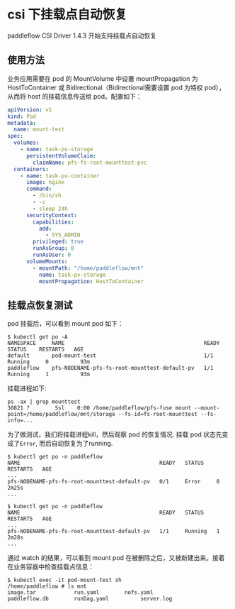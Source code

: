 # csi 下挂载点自动恢复
paddleflow CSI Driver 1.4.3 开始支持挂载点自动恢复
## 使用方法
业务应用需要在 pod 的 MountVolume 中设置 mountPropagation 为 HostToContainer 或 Bidirectional（Bidirectional需要设置 pod 为特权 pod），从而将 host 的挂载信息传送给 pod。配置如下：
```yaml
apiVersion: v1
kind: Pod
metadata:
  name: mount-test
spec:
  volumes:
    - name: task-pv-storage
      persistentVolumeClaim:
        claimName: pfs-fs-root-mounttest-pvc
  containers:
    - name: task-pv-container
      image: nginx
      command:
        - /bin/sh
        - -c
        - sleep 24h
      securityContext:
        capabilities:
          add:
            - SYS_ADMIN
        privileged: true
        runAsGroup: 0
        runAsUser: 0
      volumeMounts:
        - mountPath: "/home/paddleflow/mnt"
          name: task-pv-storage
          mountPropagation: HostToContainer
```
## 挂载点恢复测试

pod 挂载后，可以看到 mount pod 如下：

```shell
$ kubectl get po -A
NAMESPACE     NAME                                            READY   STATUS    RESTARTS   AGE
default       pod-mount-test                                  1/1     Running     0          93m
paddleflow    pfs-NODENAME-pfs-fs-root-mounttest-default-pv   1/1     Running     1          93m
```
挂载进程如下:
```shell
ps -ax | grep mounttest
30821 ?        Ssl    0:00 /home/paddleflow/pfs-fuse mount --mount-point=/home/paddleflow/mnt/storage --fs-id=fs-root-mounttest --fs-info=...
````
为了做测试，我们将挂载进程kill，然后观察 pod 的恢复情况. 挂载 pod 状态先变成了```Error```, 而后自动恢复为了running.

```shell
$ kubectl get po -n paddleflow
NAME                                            READY   STATUS    RESTARTS   AGE
...
pfs-NODENAME-pfs-fs-root-mounttest-default-pv   0/1     Error     0          2m25s
...

$ kubectl get po -n paddleflow
NAME                                            READY   STATUS    RESTARTS   AGE
...
pfs-NODENAME-pfs-fs-root-mounttest-default-pv   1/1     Running   1          2m28s
...
```

通过 watch 的结果，可以看到 mount pod 在被删除之后，又被新建出来。接着在业务容器中检查挂载点信息：

```shell
$ kubectl exec -it pod-mount-test sh
/home/paddleflow # ls mnt
image.tar            run.yaml        nofs.yaml            paddleflow.db        runDag.yaml          server.log
```
